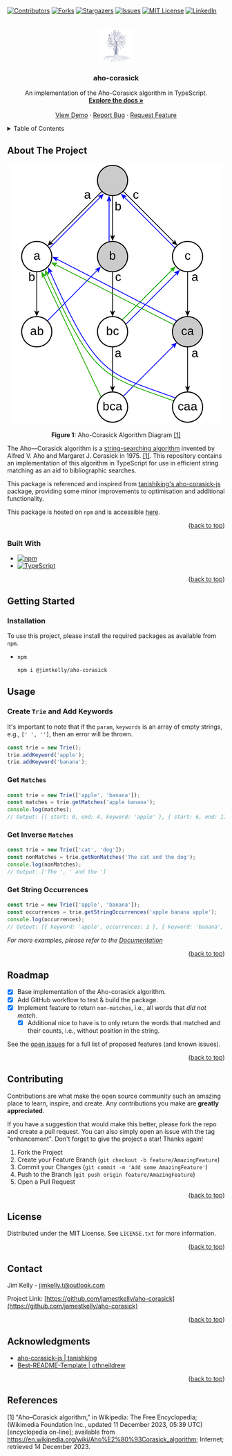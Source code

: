 <a name="readme-top"></a>

[![Contributors][contributors-shield]][contributors-url]
[![Forks][forks-shield]][forks-url]
[![Stargazers][stars-shield]][stars-url]
[![Issues][issues-shield]][issues-url]
[![MIT License][license-shield]][license-url]
[![LinkedIn][linkedin-shield]][linkedin-url]

<br />
<div align="center">
  <a href="https://github.com/jamestkelly/aho-corasick">
    <img src="doc/img/logo.png" alt="Logo" width="80" height="80">
  </a>

<h3 align="center">aho-corasick</h3>

  <p align="center">
    An implementation of the Aho-Corasick algorithm in TypeScript.
    <br />
    <a href="https://github.com/jamestkelly/aho-corasick"><strong>Explore the docs »</strong></a>
    <br />
    <br />
    <a href="https://github.com/jamestkelly/aho-corasick">View Demo</a>
    ·
    <a href="https://github.com/jamestkelly/aho-corasick/issues">Report Bug</a>
    ·
    <a href="https://github.com/jamestkelly/aho-corasick/issues">Request Feature</a>
  </p>
</div>

<!-- TABLE OF CONTENTS -->
<details>
  <summary>Table of Contents</summary>
  <ol>
    <li>
      <a href="#about-the-project">About The Project</a>
      <ul>
        <li><a href="#built-with">Built With</a></li>
      </ul>
    </li>
    <li>
      <a href="#getting-started">Getting Started</a>
      <ul>
        <li><a href="#installation">Installation</a></li>
      </ul>
    </li>
    <li>
      <a href="#usage">Usage</a>
      <ul>
        <li>
          <a href="#create-trie-and-add-keywords">
            Create <code>Trie</code> and Add Keywords
          </a>
        </li>
        <li>
          <a href="#get-matches">
            Get <code>Matches</code>
          </a>
        </li>
        <li>
          <a href="#get-inverse-matches">
            Get Inverse <code>Matches</code>
          </a>
        </li>
        <li><a href="#get-string-occurrences">Get String Occurrences</a></li>
      </ul>
    </li>
    <li><a href="#roadmap">Roadmap</a></li>
    <li><a href="#contributing">Contributing</a></li>
    <li><a href="#license">License</a></li>
    <li><a href="#contact">Contact</a></li>
    <li><a href="#acknowledgments">Acknowledgments</a></li>
    <li><a href="#references">References</a></li>
  </ol>
</details>

<!-- ABOUT THE PROJECT -->

## About The Project

<div align="center">
  <a href="https://en.wikipedia.org/wiki/Aho%E2%80%93Corasick_algorithm">
      <img src="doc/img/aho-corasick-diagram-wikipedia.png" alt="Logo" width="494" height="602">
  </a>
  <p>
      <b>Figure 1:</b> Aho-Corasick Algorithm Diagram 
      <a href="https://en.wikipedia.org/wiki/Aho%E2%80%93Corasick_algorithm">
          [1]
      </a>
  </p>
</div>

The Aho—Corasick algorithm is a [string-searching algorithm](https://en.wikipedia.org/wiki/String-searching_algorithm) invented by Alfred V. Aho and Margaret J. Corasick in 1975. [\[1\]](https://en.wikipedia.org/wiki/Aho%E2%80%93Corasick_algorithm). This repository contains an implementation of this algorithm in TypeScript for use in efficient string matching as an aid to bibliographic searches.

This package is referenced and inspired from [tanishiking's aho-corasick-js](https://github.com/tanishiking/aho-corasick-js) package, providing some minor improvements to optimisation and additional functionality. 

This package is hosted on `npm` and is accessible [here](https://www.npmjs.com/package/@jimtkelly/aho-corasick).

<p align="right">(<a href="#readme-top">back to top</a>)</p>

### Built With

- [![npm][npm.js]][npm-url]
- [![TypeScript][TypeScript.ts]][TypeScript-url]

<p align="right">(<a href="#readme-top">back to top</a>)</p>

<!-- GETTING STARTED -->

## Getting Started

### Installation

To use this project, please install the required packages as available from `npm`.

- `npm`
  ```sh
  npm i @jimtkelly/aho-corasick
  ```

<!-- USAGE EXAMPLES -->

## Usage

### Create `Trie` and Add Keywords

It's important to note that if the `param`, `keywords` is an array of empty strings, e.g., `[' ', '']`, then an error will be thrown.

```typescript
const trie = new Trie();
trie.addKeyword('apple');
trie.addKeyword('banana');
```

### Get `Matches`

```typescript
const trie = new Trie(['apple', 'banana']);
const matches = trie.getMatches('apple banana');
console.log(matches);
// Output: [{ start: 0, end: 4, keyword: 'apple' }, { start: 6, end: 11, keyword: 'banana' }]
```

### Get Inverse `Matches`

```typescript
const trie = new Trie(['cat', 'dog']);
const nonMatches = trie.getNonMatches('The cat and the dog');
console.log(nonMatches);
// Output: ['The ', ' and the ']
```

### Get String Occurrences

```typescript
const trie = new Trie(['apple', 'banana']);
const occurrences = trie.getStringOccurrences('apple banana apple');
console.log(occurrences);
// Output: [{ keyword: 'apple', occurrences: 2 }, { keyword: 'banana', occurrences: 1 }]
```

_For more examples, please refer to the [Documentation](https://github.com/jamestkelly/aho-corasick/blob/main/doc/examples.ts)_

<p align="right">(<a href="#readme-top">back to top</a>)</p>

<!-- ROADMAP -->

## Roadmap

- [x] Base implementation of the Aho-corasick algorithm.
- [x] Add GitHub workflow to test & build the package.
- [x] Implement feature to return `non-matches`, i.e., all words that _did not match_.
  - [x] Additional nice to have is to only return the words that matched and their counts, i.e., without position in the string.

See the [open issues](https://github.com/jamestkelly/aho-corasick/issues) for a full list of proposed features (and known issues).

<p align="right">(<a href="#readme-top">back to top</a>)</p>

<!-- CONTRIBUTING -->

## Contributing

Contributions are what make the open source community such an amazing place to learn, inspire, and create. Any contributions you make are **greatly appreciated**.

If you have a suggestion that would make this better, please fork the repo and create a pull request. You can also simply open an issue with the tag "enhancement".
Don't forget to give the project a star! Thanks again!

1. Fork the Project
2. Create your Feature Branch (`git checkout -b feature/AmazingFeature`)
3. Commit your Changes (`git commit -m 'Add some AmazingFeature'`)
4. Push to the Branch (`git push origin feature/AmazingFeature`)
5. Open a Pull Request

<p align="right">(<a href="#readme-top">back to top</a>)</p>

<!-- LICENSE -->

## License

Distributed under the MIT License. See `LICENSE.txt` for more information.

<p align="right">(<a href="#readme-top">back to top</a>)</p>

<!-- CONTACT -->

## Contact

Jim Kelly - [jimkelly.t@outlook.com](mailto:jimkelly.t@outlook.com)

Project Link: [https://github.com/jamestkelly/aho-corasick](https://github.com/jamestkelly/aho-corasick)

<p align="right">(<a href="#readme-top">back to top</a>)</p>

<!-- ACKNOWLEDGMENTS -->

## Acknowledgments

- [aho-corasick-js | tanishking](https://github.com/tanishiking/aho-corasick-js)
- [Best-README-Template | othneildrew](https://github.com/othneildrew/Best-README-Template/tree/master)

<p align="right">(<a href="#readme-top">back to top</a>)</p>

## References

\[1\] "Aho–Corasick algorithm," in Wikipedia: The Free Encyclopedia; (Wikimedia Foundation Inc., updated 11 December 2023, 05:39 UTC) [encyclopedia on-line]; available from https://en.wikipedia.org/wiki/Aho%E2%80%93Corasick_algorithm; Internet; retrieved 14 December 2023.

<!-- MARKDOWN LINKS & IMAGES -->
<!-- https://www.markdownguide.org/basic-syntax/#reference-style-links -->

[contributors-shield]: https://img.shields.io/github/contributors/jamestkelly/aho-corasick.svg?style=for-the-badge
[contributors-url]: https://github.com/jamestkelly/aho-corasick/graphs/contributors
[forks-shield]: https://img.shields.io/github/forks/jamestkelly/aho-corasick.svg?style=for-the-badge
[forks-url]: https://github.com/jamestkelly/aho-corasick/network/members
[stars-shield]: https://img.shields.io/github/stars/jamestkelly/aho-corasick.svg?style=for-the-badge
[stars-url]: https://github.com/jamestkelly/aho-corasick/stargazers
[issues-shield]: https://img.shields.io/github/issues/jamestkelly/aho-corasick.svg?style=for-the-badge
[issues-url]: https://github.com/jamestkelly/aho-corasick/issues
[license-shield]: https://img.shields.io/github/license/jamestkelly/aho-corasick.svg?style=for-the-badge
[license-url]: https://github.com/jamestkelly/aho-corasick/blob/master/LICENSE.txt
[linkedin-shield]: https://img.shields.io/badge/-LinkedIn-black.svg?style=for-the-badge&logo=linkedin&colorB=555
[linkedin-url]: https://linkedin.com/in/jimkellyt
[product-screenshot]: doc/img/aho-corasick-diagram-wikipedia.png
[npm.js]: https://img.shields.io/badge/NPM-%23CB3837.svg?style=for-the-badge&logo=npm&logoColor=white
[npm-url]: https://www.npmjs.com/
[TypeScript.ts]: https://img.shields.io/badge/typescript-%23007ACC.svg?style=for-the-badge&logo=typescript&logoColor=white
[TypeScript-url]: https://www.typescriptlang.org/
